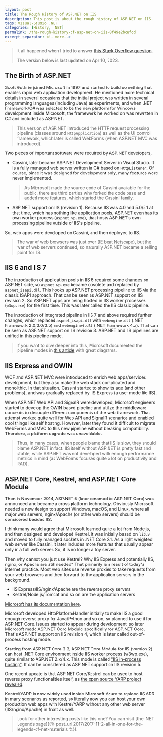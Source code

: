 ```yaml
---
layout: post
title: The Rough History of ASP.NET on IIS
description: This post is about the rough history of ASP.NET on IIS.
tags: Visual-Studio .NET
categories: [History, .NET]
permalink: /the-rough-history-of-asp-net-on-iis-8f49e2bcefcd
excerpt_separator: <!--more-->
---
```


> It all happened when I tried to answer [this Stack Overflow question](https://stackoverflow.com/questions/35639205/what-is-kestrel-vs-iis-express/46878663#46878663).
>
> The version below is last updated on Apr 10, 2023.

## The Birth of ASP.NET

Scott Guthrie joined Microsoft in 1997 and started to build something that enables rapid web application development. He mentioned more technical details in several occasions that the initial project was written in several programming languages (including Java) as experiments, and when .NET Framework/C# was selected to be the new platform for Windows development inside Microsoft, the framework he worked on was rewritten in C# and included as ASP.NET.

<!--more-->

> This version of ASP.NET introduced the HTTP request processing pipeline (classes around `HttpApplication`) as well as the UI control framework, which later is called WebForms (when ASP.NET MVC was introduced).

Two pieces of important software were required by ASP.NET developers,

- Cassini, later became ASP.NET Development Server in Visual Studio. It is a fully managed web server written in C# based on `HttpListener`. Of course, since it was designed for development only, many features were never implemented.

  > As Microsoft made the source code of Cassini available for the public, there are third parties who forked the code base and added more features, which started the Cassini family.

- ASP.NET support on IIS (revision 1). Because IIS was 4.0 and 5.0/5.1 at that time, which has nothing like application pools, ASP.NET even has its own worker process (`aspnet_wp.exe`), that hosts ASP.NET's own processing pipeline outside of IIS's pipeline.

So, web apps were developed on Cassini, and then deployed to IIS.

> The war of web browsers was just over (IE beat Netscape), but the war of web servers continued, so naturally ASP.NET became a selling point for IIS.

## IIS 6 and IIS 7

The introduction of application pools in IIS 6 required some changes on ASP.NET side, so `aspnet_wp.exe` became obsolete and replaced by `aspnet_isapi.dll`. This hooks up ASP.NET processing pipeline to IIS via the classic ISAPI approach. That can be seen as ASP.NET support on IIS revision 2. So ASP.NET apps are being hosted in IIS worker processes (`w3wp.exe`) for the first time. This was later called the IIS classic pipeline.

The introduction of integrated pipeline in IIS 7 and above required further changes, which replaced `aspnet_isapi.dll` with `webengine.dll` (.NET Framework 2.0/3.0/3.5) and `webengine4.dll` (.NET Framework 4.x). That can be seen as ASP.NET support on IIS revision 3. ASP.NET and IIS pipelines are unified in this pipeline mode.

> If you want to dive deeper into this, Microsoft documented the pipeline modes in [this article](https://docs.microsoft.com/iis/application-frameworks/building-and-running-aspnet-applications/aspnet-integration-with-iis#aspnet-integration-architecture) with great diagrams.

## IIS Express and OWIN

WCF and ASP.NET MVC were introduced to enrich web apps/services development, but they also make the web stack complicated and monolithic. In that situation, Cassini started to show its age (and other problems), and was gradually replaced by IIS Express (a user mode lite IIS).

When ASP.NET Web API and SignalR were developed, Microsoft engineers started to develop the OWIN based pipeline and utilize the middleware concepts to decouple different components of the web framework. That attempt worked quite well for Web API and SignalR scenarios and enabled cool things like self hosting. However, later they found it difficult to migrate WebForms and MVC to this new pipeline without breaking compatibility. Therefore, a platform upgrade was unavoidable.

> Thus, in many cases, when people blame that IIS is slow, they should blame ASP.NET in fact. IIS itself without ASP.NET is pretty fast and stable, while ASP.NET was not developed with enough performance metrics in mind (as WebForms focuses quite a lot on productivity and RAD).

## ASP.NET Core, Kestrel, and ASP.NET Core Module

Then in November 2014, ASP.NET 5 (later renamed to ASP.NET Core) was announced and became a cross platform technology. Obviously Microsoft needed a new design to support Windows, macOS, and Linux, where all major web servers, nginx/Apache (or other web servers) should be considered besides IIS.

I think many would agree that Microsoft learned quite a lot from Node.js, and then designed and developed Kestrel. It was initially based on `libuv` and moved to fully managed sockets in .NET Core 2.1. As a light weighted web server like Cassini, it later includes more features that usually appear only in a full web server. So, it is no longer a toy server.

Then why cannot you just use Kestrel? Why IIS Express and potentially IIS, nginx, or Apache are still needed? That primarily is a result of today's internet practice. Most web sites use reverse proxies to take requests from your web browsers and then forward to the application servers in the background.

- IIS Express/IIS/nginx/Apache are the reverse proxy servers
- Kestrel/Node.js/Tomcat and so on are the application servers

[Microsoft has its documentation here](https://docs.microsoft.com/aspnet/core/fundamentals/servers/kestrel).

Microsoft developed HttpPlatformHandler initially to make IIS a good enough reverse proxy for Java/Python and so on, so planned to use it for ASP.NET Core. Issues started to appear during development, so later Microsoft made ASP.NET Core Module specifically for ASP.NET Core. That's ASP.NET support on IIS revision 4, which is later called out-of-process hosting mode.

Starting from ASP.NET Core 2.2, ASP.NET Core Module for IIS (version 2) can host .NET Core environment inside IIS worker process (w3wp.exe), quite similar to ASP.NET 2.x/4.x. This mode is called ["IIS in-process hosting"](https://learn.microsoft.com/aspnet/core/host-and-deploy/aspnet-core-module#in-process-hosting-model). It can be considered as ASP.NET support on IIS revision 5.

One recent update is that ASP.NET Core/Kestrel can be used to host reverse proxy functionalities itself, as [the open source YARP project revealed](https://microsoft.github.io/reverse-proxy/).

Kestrel/YARP is now widely used inside Microsoft Azure to replace IIS ARR in many scenarios as reported, so literally now you can host your own production web apps with Kestrel/YARP without any other web server (IIS/nginx/Apache) in front as well.

> Look for other interesting posts like this one? You can visit [the .NET Legends page]({% post_url 2017/2017-11-2-all-in-one-for-the-legends-of-net-materials %}).
